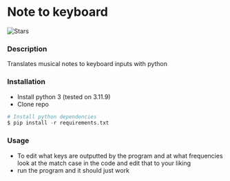 # Note to keyboard

![Stars](https://img.shields.io/github/stars/grafitely/Note-to-keyboard)

### Description

Translates musical notes to keyboard inputs with python

### Installation

- Install python 3 (tested on 3.11.9)
- Clone repo
```python
# Install python dependencies
$ pip install -r requirements.txt
```

### Usage

- To edit what keys are outputted by the program and at what frequencies look at the match case in the code and edit that to your liking
- run the program and it should just work
